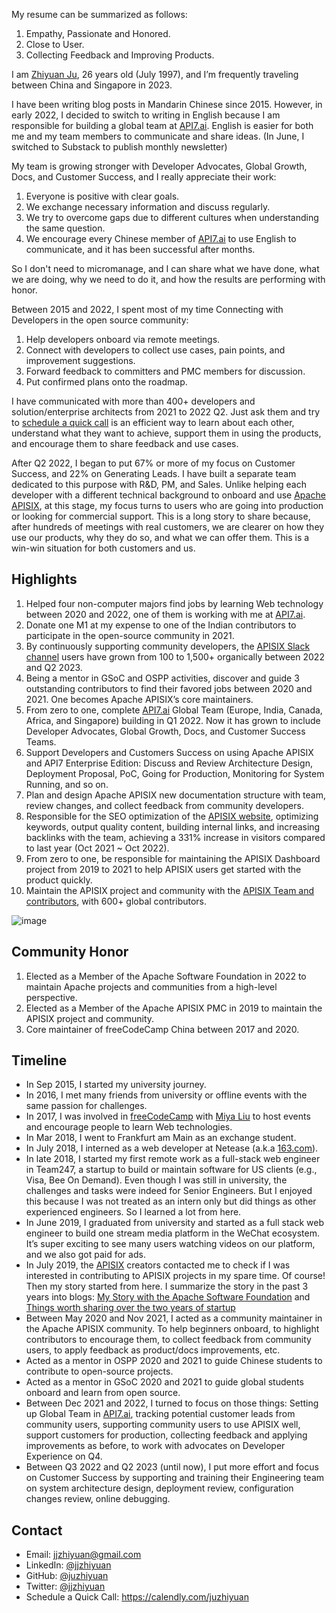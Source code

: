 My resume can be summarized as follows:

1. Empathy, Passionate and Honored.
2. Close to User.
3. Collecting Feedback and Improving Products.

I am [Zhiyuan Ju](https://www.linkedin.com/in/jjzhiyuan/), 26 years old (July 1997), and I’m frequently traveling between China and Singapore in 2023.

I have been writing blog posts in Mandarin Chinese since 2015. However, in early 2022, I decided to switch to writing in English because I am responsible for building a global team at [API7.ai](http://api7.ai/). English is easier for both me and my team members to communicate and share ideas. (In June, I switched to Substack to publish monthly newsletter)

My team is growing stronger with Developer Advocates, Global Growth, Docs, and Customer Success, and I really appreciate their work:

1. Everyone is positive with clear goals.
2. We exchange necessary information and discuss regularly.
3. We try to overcome gaps due to different cultures when understanding the same question.
4. We encourage every Chinese member of [API7.ai](http://api7.ai/) to use English to communicate, and it has been successful after months.

So I don't need to micromanage, and I can share what we have done, what we are doing, why we need to do it, and how the results are performing with honor.

Between 2015 and 2022, I spent most of my time Connecting with Developers in the open source community:

1. Help developers onboard via remote meetings.
2. Connect with developers to collect use cases, pain points, and improvement suggestions.
3. Forward feedback to committers and PMC members for discussion.
4. Put confirmed plans onto the roadmap.

I have communicated with more than 400+ developers and solution/enterprise architects from 2021 to 2022 Q2. Just ask them and try to [schedule a quick call](https://meetings.hubspot.com/zhiyuan) is an efficient way to learn about each other, understand what they want to achieve, support them in using the products, and encourage them to share feedback and use cases. 

After Q2 2022, I began to put 67% or more of my focus on Customer Success, and 22% on Generating Leads. I have built a separate team dedicated to this purpose with R&D, PM, and Sales. Unlike helping each developer with a different technical background to onboard and use [Apache APISIX](https://api7.ai/apisix), at this stage, my focus turns to users who are going into production or looking for commercial support. This is a long story to share because, after hundreds of meetings with real customers, we are clearer on how they use our products, why they do so, and what we can offer them. This is a win-win situation for both customers and us.

## Highlights

1. Helped four non-computer majors find jobs by learning Web technology between 2020 and 2022, one of them is working with me at [API7.ai](http://API7.ai).
2. Donate one M1 at my expense to one of the Indian contributors to participate in the open-source community in 2021.
3. By continuously supporting community developers, the [APISIX Slack channel](https://apisix.apache.org/slack) users have grown from 100 to 1,500+ organically between 2022 and Q2 2023.
4. Being a mentor in GSoC and OSPP activities, discover and guide 3 outstanding contributors to find their favored jobs between 2020 and 2021. One becomes Apache APISIX’s core maintainers.
5. From zero to one, complete [API7.ai](http://api7.ai/) Global Team (Europe, India, Canada, Africa, and Singapore) building in Q1 2022. Now it has grown to include Developer Advocates, Global Growth, Docs, and Customer Success Teams.
6. Support Developers and Customers Success on using Apache APISIX and API7 Enterprise Edition: Discuss and Review Architecture Design, Deployment Proposal, PoC, Going for Production, Monitoring for System Running, and so on.
7. Plan and design Apache APISIX new documentation structure with team, review changes, and collect feedback from community developers.
8. Responsible for the SEO optimization of the [APISIX website](https://apisix.apache.org), optimizing keywords, output quality content, building internal links, and increasing backlinks with the team, achieving a 331% increase in visitors compared to last year (Oct 2021 ~ Oct 2022).
9. From zero to one, be responsible for maintaining the APISIX Dashboard project from 2019 to 2021 to help APISIX users get started with the product quickly.
10. Maintain the APISIX project and community with the [APISIX Team and contributors](https://apisix.apache.org/team), with 600+ global contributors.

![image](https://github.com/juzhiyuan/juzhiyuan/assets/2106987/9290153b-16b3-4741-a69e-4e72973e0a72)

## Community Honor

1. Elected as a Member of the Apache Software Foundation in 2022 to maintain Apache projects and communities from a high-level perspective.
2. Elected as a Member of the Apache APISIX PMC in 2019 to maintain the APISIX project and community.
3. Core maintainer of freeCodeCamp China between 2017 and 2020.

## Timeline

- In Sep 2015, I started my university journey.
- In 2016, I met many friends from university or offline events with the same passion for challenges.
- In 2017, I was involved in [freeCodeCamp](https://freecodecamp.com) with [Miya Liu](https://twitter.com/miyaliu666) to host events and encourage people to learn Web technologies.
- In Mar 2018, I went to Frankfurt am Main as an exchange student.
- In July 2018, I interned as a web developer at Netease (a.k.a [163.com](http://163.com/)).
- In late 2018, I started my first remote work as a full-stack web engineer in Team247, a startup to build or maintain software for US clients (e.g., Visa, Bee On Demand). Even though I was still in university, the challenges and tasks were indeed for Senior Engineers. But I enjoyed this because I was not treated as an intern only but did things as other experienced engineers. So I learned a lot from here.
- In June 2019, I graduated from university and started as a full stack web engineer to build one stream media platform in the WeChat ecosystem. It’s super exciting to see many users watching videos on our platform, and we also got paid for ads.
- In July 2019, the [APISIX](https://github.com/apache/apisix) creators contacted me to check if I was interested in contributing to APISIX projects in my spare time. Of course! Then my story started from here. I summarize the story in the past 3 years into blogs: [My Story with the Apache Software Foundation](https://gist.github.com/juzhiyuan/18c5485cd29262a5795a432807cf2655) and [Things worth sharing over the two years of startup](https://gist.github.com/juzhiyuan/4cf1bff0b993ebb816d53650d6dabe1a)
- Between May 2020 and Nov 2021, I acted as a community maintainer in the Apache APISIX community. To help beginners onboard, to highlight contributors to encourage them, to collect feedback from community users, to apply feedback as product/docs improvements, etc.
- Acted as a mentor in OSPP 2020 and 2021 to guide Chinese students to contribute to open-source projects.
- Acted as a mentor in GSoC 2020 and 2021 to guide global students onboard and learn from open source.
- Between Dec 2021 and 2022, I turned to focus on those things: Setting up Global Team in [API7.ai](http://api7.ai/), tracking potential customer leads from community users, supporting community users to use APISIX well, support customers for production, collecting feedback and applying improvements as before, to work with advocates on Developer Experience on Q4.
- Between Q3 2022 and Q2 2023 (until now), I put more effort and focus on Customer Success by supporting and training their Engineering team on system architecture design, deployment review, configuration changes review, online debugging.

## Contact

- Email: [jjzhiyuan@gmail.com](mailto:jjzhiyuan@gmail.com)
- LinkedIn: [@jjzhiyuan](https://linkedin.com/in/jjzhiyuan)
- GitHub: [@juzhiyuan](http://github.com/juzhiyuan)
- Twitter: [@jjzhiyuan](http://twitter.com/jjzhiyuan)
- Schedule a Quick Call: https://calendly.com/juzhiyuan
